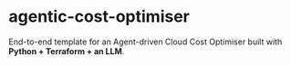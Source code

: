 # agentic-cost-optimiser
End-to-end template for an Agent-driven Cloud Cost Optimiser built with **Python + Terraform + an LLM**.
